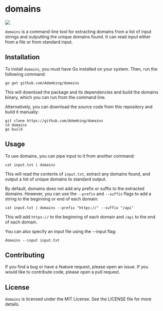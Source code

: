 # domains

![](https://i.imgur.com/AxOdYRA.png)

`domains` is a command-line tool for extracting domains from a list of input strings and outputting the unique domains found. It can read input either from a file or from standard input.

## Installation

To install `domains`, you must have Go installed on your system. Then, run the following command:

```
go get github.com/Ademking/domains
```

This will download the package and its dependencies and build the domains binary, which you can run from the command line.

Alternatively, you can download the source code from this repository and build it manually:

```
git clone https://github.com/Ademking/domains
cd domains
go build
```

## Usage

To use domains, you can pipe input to it from another command:

```
cat input.txt | domains
```

This will read the contents of `input.txt`, extract any domains found, and output a list of unique domains to standard output.

By default, domains does not add any prefix or suffix to the extracted domains. However, you can use the `--prefix` and `--suffix` flags to add a string to the beginning or end of each domain:

```
cat input.txt | domains --prefix "https://" --suffix "/api"
```

This will add `https://` to the beginning of each domain and `/api` to the end of each domain.

You can also specify an input file using the --input flag:

```
domains --input input.txt
```

## Contributing

If you find a bug or have a feature request, please open an issue. If you would like to contribute code, please open a pull request.

## License

`domains` is licensed under the MIT License. See the LICENSE file for more details.